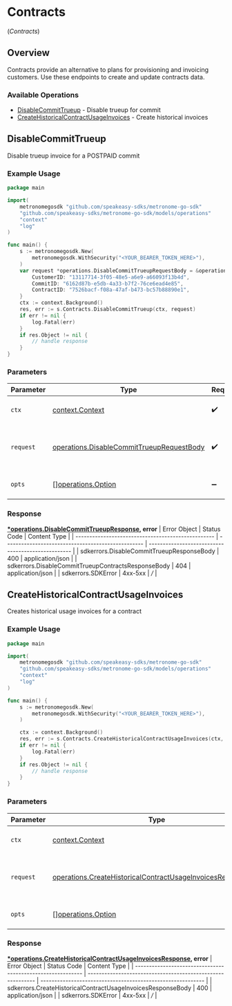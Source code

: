 # Contracts
(*Contracts*)

## Overview

Contracts provide an alternative to plans for provisioning and invoicing customers. Use these endpoints to create and update contracts data.

### Available Operations

* [DisableCommitTrueup](#disablecommittrueup) - Disable trueup for commit
* [CreateHistoricalContractUsageInvoices](#createhistoricalcontractusageinvoices) - Create historical invoices

## DisableCommitTrueup

Disable trueup invoice for a POSTPAID commit


### Example Usage

```go
package main

import(
	metronomegosdk "github.com/speakeasy-sdks/metronome-go-sdk"
	"github.com/speakeasy-sdks/metronome-go-sdk/models/operations"
	"context"
	"log"
)

func main() {
    s := metronomegosdk.New(
        metronomegosdk.WithSecurity("<YOUR_BEARER_TOKEN_HERE>"),
    )
    var request *operations.DisableCommitTrueupRequestBody = &operations.DisableCommitTrueupRequestBody{
        CustomerID: "13117714-3f05-48e5-a6e9-a66093f13b4d",
        CommitID: "6162d87b-e5db-4a33-b7f2-76ce6ead4e85",
        ContractID: "7526bacf-f08a-47af-b473-bc57b88890e1",
    }
    ctx := context.Background()
    res, err := s.Contracts.DisableCommitTrueup(ctx, request)
    if err != nil {
        log.Fatal(err)
    }
    if res.Object != nil {
        // handle response
    }
}
```



### Parameters

| Parameter                                                                                              | Type                                                                                                   | Required                                                                                               | Description                                                                                            |
| ------------------------------------------------------------------------------------------------------ | ------------------------------------------------------------------------------------------------------ | ------------------------------------------------------------------------------------------------------ | ------------------------------------------------------------------------------------------------------ |
| `ctx`                                                                                                  | [context.Context](https://pkg.go.dev/context#Context)                                                  | :heavy_check_mark:                                                                                     | The context to use for the request.                                                                    |
| `request`                                                                                              | [operations.DisableCommitTrueupRequestBody](../../models/operations/disablecommittrueuprequestbody.md) | :heavy_check_mark:                                                                                     | The request object to use for the request.                                                             |
| `opts`                                                                                                 | [][operations.Option](../../models/operations/option.md)                                               | :heavy_minus_sign:                                                                                     | The options for this request.                                                                          |


### Response

**[*operations.DisableCommitTrueupResponse](../../models/operations/disablecommittrueupresponse.md), error**
| Error Object                                       | Status Code                                        | Content Type                                       |
| -------------------------------------------------- | -------------------------------------------------- | -------------------------------------------------- |
| sdkerrors.DisableCommitTrueupResponseBody          | 400                                                | application/json                                   |
| sdkerrors.DisableCommitTrueupContractsResponseBody | 404                                                | application/json                                   |
| sdkerrors.SDKError                                 | 4xx-5xx                                            | */*                                                |

## CreateHistoricalContractUsageInvoices

Creates historical usage invoices for a contract

### Example Usage

```go
package main

import(
	metronomegosdk "github.com/speakeasy-sdks/metronome-go-sdk"
	"github.com/speakeasy-sdks/metronome-go-sdk/models/operations"
	"context"
	"log"
)

func main() {
    s := metronomegosdk.New(
        metronomegosdk.WithSecurity("<YOUR_BEARER_TOKEN_HERE>"),
    )

    ctx := context.Background()
    res, err := s.Contracts.CreateHistoricalContractUsageInvoices(ctx, nil)
    if err != nil {
        log.Fatal(err)
    }
    if res.Object != nil {
        // handle response
    }
}
```



### Parameters

| Parameter                                                                                                                                  | Type                                                                                                                                       | Required                                                                                                                                   | Description                                                                                                                                |
| ------------------------------------------------------------------------------------------------------------------------------------------ | ------------------------------------------------------------------------------------------------------------------------------------------ | ------------------------------------------------------------------------------------------------------------------------------------------ | ------------------------------------------------------------------------------------------------------------------------------------------ |
| `ctx`                                                                                                                                      | [context.Context](https://pkg.go.dev/context#Context)                                                                                      | :heavy_check_mark:                                                                                                                         | The context to use for the request.                                                                                                        |
| `request`                                                                                                                                  | [operations.CreateHistoricalContractUsageInvoicesRequestBody](../../models/operations/createhistoricalcontractusageinvoicesrequestbody.md) | :heavy_check_mark:                                                                                                                         | The request object to use for the request.                                                                                                 |
| `opts`                                                                                                                                     | [][operations.Option](../../models/operations/option.md)                                                                                   | :heavy_minus_sign:                                                                                                                         | The options for this request.                                                                                                              |


### Response

**[*operations.CreateHistoricalContractUsageInvoicesResponse](../../models/operations/createhistoricalcontractusageinvoicesresponse.md), error**
| Error Object                                                | Status Code                                                 | Content Type                                                |
| ----------------------------------------------------------- | ----------------------------------------------------------- | ----------------------------------------------------------- |
| sdkerrors.CreateHistoricalContractUsageInvoicesResponseBody | 400                                                         | application/json                                            |
| sdkerrors.SDKError                                          | 4xx-5xx                                                     | */*                                                         |
